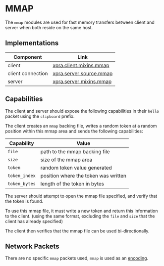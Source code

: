 # MMAP

The `mmap` modules are used for fast memory transfers
between client and server when both reside on the same host.

## Implementations

| Component         | Link                                                        |
|-------------------|-------------------------------------------------------------|
| client            | [xpra.client.mixins.mmap](../../xpra/client/mixins/mmap.py) |
| client connection | [xpra.server.source.mmap](../../xpra/server/source/mmap.py) |
| server            | [xpra.server.mixins.mmap](../../xpra/server/mixins/mmap.py) |


## Capabilities

The client and server should expose the following capabilities in their `hello` packet
using the `clipboard` prefix.

The client creates an `mmap` backing file,
writes a random token at a random position within this mmap area
and sends the following capabilities:

| Capability    | Value                                |
|---------------|--------------------------------------|
| `file`        | path to the mmap backing file        |
| `size`        | size of the mmap area                |
| `token`       | random token value generated         |
| `token_index` | position where the token was written |
| `token_bytes` | length of the token in bytes         |

The server should attempt to open the mmap file specified,
and verify that the token is found.

To use this mmap file, it must write a new token
and return this information to the client.
(using the same format, excluding the `file` and `size` that the client has already specified)

The client then verifies that the mmap file can be used bi-directionally.


## Network Packets

There are no specific `mmap` packets used, `mmap` is used as an [encoding](../Usage/Encodings.md).
